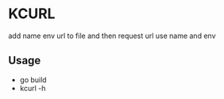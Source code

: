 # KCURL
add name env url to file and then request url use name and env
## Usage
- go build
- kcurl -h